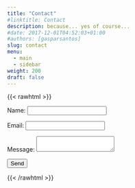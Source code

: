 ```yaml
---
title: "Contact"
#linktitle: Contact
description: because... yes of course...
#date: 2017-12-01T04:52:03+01:00
#authors: [gasparsantos]
slug: contact
menu: 
  - main
  - sidebar
weight: 200
draft: false
---
```

{{< rawhtml >}}
<form name="contact" method="POST" data-netlify="true">
  <p>
    <label>Name: <input type="text" name="name" /></label>
  </p>
  <p>
    <label>Email: <input type="email" name="email" /></label>
  </p>
  <p>
    <label>Message: <textarea name="message"></textarea></label>
  </p>
  <p>
    <button type="submit">Send</button>
  </p>
</form>
{{< /rawhtml >}}
